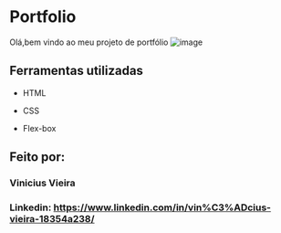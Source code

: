 # Portfolio
Olá,bem vindo ao meu projeto de portfólio
![image](https://github.com/vinicius665/Portifolio/blob/main/capa%20projeto.png)

## Ferramentas utilizadas

* HTML

* CSS

* Flex-box

## Feito por:

### Vinicius Vieira

### Linkedin: https://www.linkedin.com/in/vin%C3%ADcius-vieira-18354a238/
